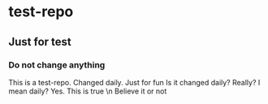 # test-repo

## Just for test

### Do not change anything
This is a test-repo.
Changed daily. Just for fun
Is it changed daily?
Really? I mean daily?
Yes. This is true \n
Believe it or not
